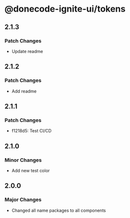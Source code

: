 # @donecode-ignite-ui/tokens

## 2.1.3

### Patch Changes

- Update readme

## 2.1.2

### Patch Changes

- Add readme

## 2.1.1

### Patch Changes

- f1218d5: Test CI/CD

## 2.1.0

### Minor Changes

- Add new test color

## 2.0.0

### Major Changes

- Changed all name packages to all components
